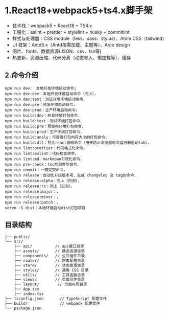 # 1.React18+webpack5+ts4.x脚手架

- 技术栈：webpack5 + React18 + TS4.x
- 工程化：eslint + prettier + stylelint + husky + commitlint
- 样式与处理器：CSS module（less、sass、stylus）、Atom CSS（tailwind）
- UI 框架：Antd5.x（Antd按需加载、主题等）、Arco design
- 图片、fonts、数据资源(JSON、csv、tsv等)
- 热更新、资源压缩、代码分离（动态导入、懒加载等）、缓存

## 2.命令介绍

```shell
npm run dev： 本地开发环境启动命令; 
npm run dev:dev：本地开发环境启动命令（同上），
npm run dev:test：测试开发环境启动命令，
npm run dev:pre：预发环境启动命令，
npm run dev:prod：生产环境启动命令，
npm run build:dev：开发环境打包命令，
npm run build:test：测试环境打包命令，
npm run build:pre：预发布环境打包命令，
npm run build:prod：生产环境打包命令，
npm run build:analy：可查看打包内存大小的打包命令，
npm run build:dll：导入react源码命令（用来防止浏览器每次运行新启动tab），
npm run lint:prettier：代码格式化命令，
npm run lint:eslint：代码检查命令，
npm run lint:md：markdown可视化命令，
npm run pre-check：tsc检测类型命令，
npm run commit：一键提交命令，
npm run release：自动化升级版本号、生成 changelog 及 tag的命令，
npm run release:alpha：同上（内测），
npm run release:rc：同上（公测），
npm run release:major：，
npm run release:minor：，
npm run release:patch：，
serve -S dist：本地环境启动dist打包项目
```

## 目录结构

```sh
├── public/
└── src/
    ├── api/          // api接口目录
    ├── assets/       // 静态资源目录
    ├── components/   // 公共组件目录
    ├── router/       // 路由配置目录
    ├── store/        // 状态管理目录
    ├── styles/       // 通用 CSS 目录
    ├── utils/        // 工具函数目录
    ├── views/        // 页面组件目录
    ├── layout/        // 页面布局目录
    ├── App.tsx
    ├── index.tsx
├── tsconfig.json       // TypeScript 配置文件
├── build/              // webpack 配置文件
└── package.json
```
